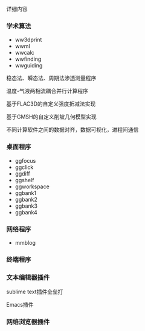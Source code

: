 <!--  -->

详细内容

### 学术算法

- ww3dprint
- wwml
- wwcalc
- wwfinding
- wwguiding
  
稳态法、瞬态法、周期法渗透测量程序

温度-气液两相流耦合并行计算程序

基于FLAC3D的自定义强度折减法实现

基于GMSH的自定义削坡几何模型实现

不同计算软件之间的数据对齐，数据可视化，进程间通信

### 桌面程序

- ggfocus
- ggclick
- ggdiff
- ggshelf
- ggworkspace
- ggbank1
- ggbank2
- ggbank3
- ggbank4

### 网络程序

- mmblog

### 终端程序

### 文本编辑器插件

sublime text插件全垒打

Emacs插件

### 网络浏览器插件
